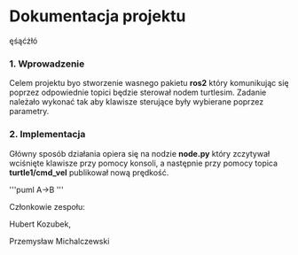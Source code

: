 # Dokumentacja projektu

ęśąćżłó
### 1. Wprowadzenie

Celem projektu byo stworzenie wasnego pakietu **ros2** który komunikując się poprzez odpowiednie 
topici będzie sterował nodem turtlesim. Zadanie należało wykonać tak aby klawisze sterujące były 
wybierane poprzez parametry.


### 2. Implementacja

Główny sposób działania opiera się na nodzie **node.py** który zczytywał wciśnięte klawisze przy pomocy konsoli, 
a następnie przy pomocy topica **turtle1/cmd_vel** publikował nową prędkość.

'''puml
A->B
'''


Członkowie zespołu:

Hubert Kozubek,

Przemysław Michalczewski

